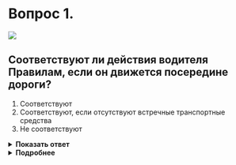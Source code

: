 # Вопрос 1.

![](https://s.drom.ru/i24228/pdd/tickets/2016/1543885428.jpg)

## Соответствуют ли действия водителя Правилам, если он движется посередине дороги?

1. Соответствуют
2. Соответствуют, если отсутствуют встречные транспортные средства
3. Не соответствуют

<details>
<summary><b>Показать ответ</b></summary>
Правильный ответ: 3
</details>
<details>
<summary><b>Подробнее</b></summary>
Водитель должен занимать сторону дороги, предназначенную для движения в данном направлении. Так как у нас правостороннее движение, он должен занять правую сторону дороги. Движение посередине дороги является нарушением.
(Пункты 1.4, 9.1 ПДД)
</details>